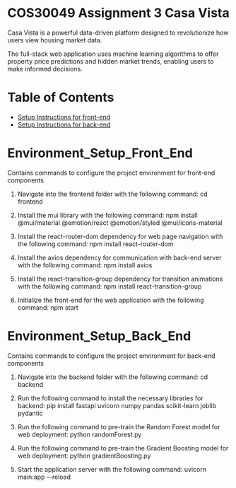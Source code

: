 # COS30049 Assignment 3 Casa Vista 
Casa Vista is a powerful data-driven platform designed to revolutionize how users view housing market data. 

The full-stack web application uses machine learning algorithms to offer property price predictions and hidden market trends, enabling users to make informed decisions. 

# Table of Contents 
- [Setup Instructions for front-end](#Environment_Setup_Front_End)
- [Setup Instructions for back-end](#Environment_Setup_Back_End)

# Environment_Setup_Front_End

Contains commands to configure the project environment for front-end components

1. Navigate into the frontend folder with the following command:
    cd frontend

2. Install the mui library with the following command:
    npm install @mui/material @emotion/react @emotion/styled @mui/icons-material

2. Install the react-router-dom dependency for web page navigation with the following command:
    npm install react-router-dom

3. Install the axios dependency for communication with back-end server with the following command:
    npm install axios

4. Install the react-transition-group dependency for transition animations with the following command:
    npm install react-transition-group

5. Initialize the front-end for the web application with the following command:
    npm start

# Environment_Setup_Back_End

Contains commands to configure the project environment for back-end components

1. Navigate into the backend folder with the following command:
    cd backend

2. Run the following command to install the necessary libraries for backend:
    pip install fastapi uvicorn numpy pandas scikit-learn joblib pydantic

3. Run the following command to pre-train the Random Forest model for web deployment:
    python randomForest.py

4. Run the following command to pre-train the Gradient Boosting model for web deployment:
    python gradientBoosting.py

5. Start the application server with the following command:
    uvicorn main:app --reload

